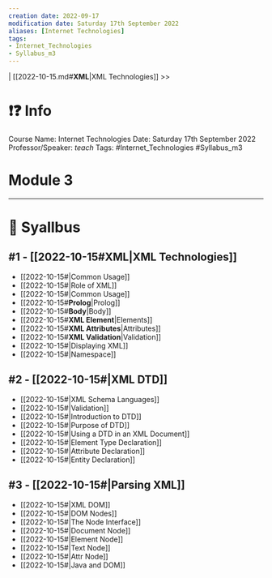 ```yaml
---
creation date: 2022-09-17
modification date: Saturday 17th September 2022
aliases: [Internet Technologies] 
tags: 
- Internet_Technologies
- Syllabus_m3
---
```


 | [[2022-10-15.md#**XML**|XML Technologies]] >>

# ❗❓ Info
Course Name: Internet Technologies
Date: Saturday 17th September 2022
Professor/Speaker: *teach*
Tags: #Internet_Technologies #Syllabus_m3 

# Module 3
---
# 📕 Syallbus

##  #1 - [[2022-10-15#**XML**|XML Technologies]]
- [[2022-10-15#|Common Usage]]
- [[2022-10-15#|Role of XML]]
- [[2022-10-15#|Common Usage]]
- [[2022-10-15#**Prolog**|Prolog]]
- [[2022-10-15#**Body**|Body]]
- [[2022-10-15#**XML Element**|Elements]]
- [[2022-10-15#**XML Attributes**|Attributes]]
- [[2022-10-15#**XML Validation**|Validation]]
- [[2022-10-15#|Displaying XML]]
- [[2022-10-15#|Namespace]]

##  #2 - [[2022-10-15#|XML DTD]]
- [[2022-10-15#|XML Schema Languages]]
- [[2022-10-15#|Validation]]
- [[2022-10-15#|Introduction to DTD]]
- [[2022-10-15#|Purpose of DTD]]
- [[2022-10-15#|Using a DTD in an XML Document]]
- [[2022-10-15#|Element Type Declaration]]
- [[2022-10-15#|Attribute Declaration]]
- [[2022-10-15#|Entity Declaration]]

## #3 - [[2022-10-15#|Parsing XML]]
- [[2022-10-15#|XML DOM]]
- [[2022-10-15#|DOM Nodes]]
- [[2022-10-15#|The Node Interface]]
- [[2022-10-15#|Document Node]]
- [[2022-10-15#|Element Node]]
- [[2022-10-15#|Text Node]]
- [[2022-10-15#|Attr Node]]
- [[2022-10-15#|Java and DOM]]